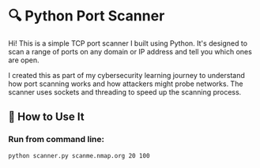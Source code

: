 # 🔍 Python Port Scanner

Hi! This is a simple TCP port scanner I built using Python. 
It's designed to scan a range of ports on any domain or IP address and tell you which ones are open.

I created this as part of my cybersecurity learning journey to understand how port scanning works and how attackers might probe networks.
The scanner uses sockets and threading to speed up the scanning process.

## 🚀 How to Use It

### Run from command line:
```bash
python scanner.py scanme.nmap.org 20 100
